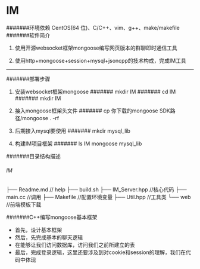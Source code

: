 IM
===========================

#######环境依赖
CentOS(64 位)、C/C++、vim、g++、make/makefile
#######软件简介
1. 使用开源websocket框架mongoose编写网页版本的群聊即时通信工具 

2. 使用http+mongoose+session+mysql+jsoncpp的技术构成，完成IM工具 
***
#######部署步骤

1. 安装websocket框架mongoose 
####### mkdir IM 
####### cd IM 
####### mkdir IM

2. 接入mongoose框架头文件
####### cp 你下载的mongoose SDK路径/mongoose . -rf 

3. 后期接入mysql要使用
####### mkdir mysql_lib 

4. 构建IM项目框架
####### ls IM  mongoose  mysql_lib


#######目录结构描述
###### IM
├── Readme.md                   // help
├── build.sh 
├── IM_Server.hpp               //核心代码
├── main.cc                     //调用
├── Makefile                    //配置环境变量
├── Util.hpp                    //工具类
└── web                         //前端模板下载
 


#######C++编写mongoose基本框架
* 首先，设计基本框架
* 然后，先完成基本的聊天逻辑
* 在能够让我们访问数据库，访问我们之前所建立的表
* 最后，完成登录逻辑，这里还要涉及到对cookie和session的理解，我们在代码中体现



